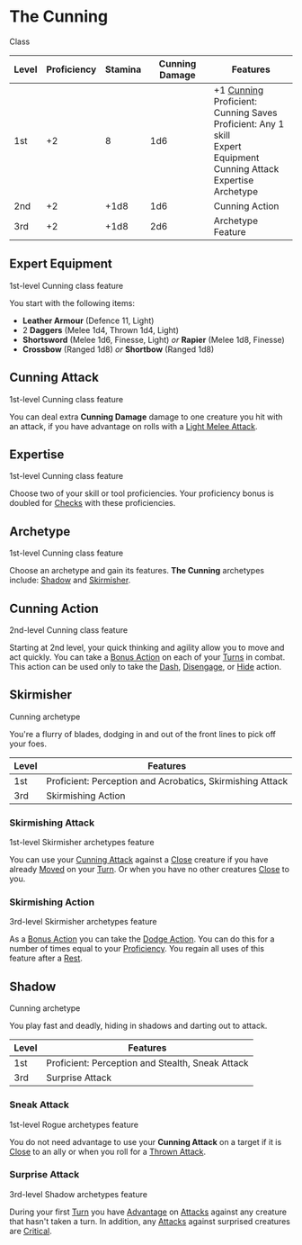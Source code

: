 # The Cunning

Class

| Level | Proficiency | Stamina | Cunning Damage | Features  |
| ----  | ----------- | ------- | -------------- | - |
| 1st   | +2          | 8       | 1d6            | +1 [Cunning](../../pages/characters/attributes.md#cunning) <br> Proficient: Cunning Saves <br> Proficient: Any 1 skill <br> Expert Equipment <br> Cunning Attack <br> Expertise <br> Archetype
| 2nd   | +2          | +1d8    | 1d6            | Cunning Action |
| 3rd   | +2          | +1d8    | 2d6            | Archetype Feature |

## Expert Equipment

1st-level Cunning class feature

You start with the following items:

 * **Leather Armour** (Defence 11, Light)
 * 2 **Daggers** (Melee 1d4, Thrown 1d4, Light)
 * **Shortsword** (Melee 1d6, Finesse, Light) *or* **Rapier** (Melee 1d8, Finesse)
 * **Crossbow** (Ranged 1d8) *or* **Shortbow** (Ranged 1d8)

## Cunning Attack

1st-level Cunning class feature

You can deal extra **Cunning Damage** damage to one creature you hit with an attack, if you have advantage on rolls with a [Light Melee Attack](../../pages/combat/attacks.md#describing-attacks).

## Expertise

1st-level Cunning class feature

Choose two of your skill or tool proficiencies. Your proficiency bonus is doubled for [Checks](../../pages/rules/rolling/checks.md) with these proficiencies.

## Archetype

1st-level Cunning class feature

Choose an archetype and gain its features. **The Cunning** archetypes include: [Shadow](#shadow) and [Skirmisher](#skirmisher).

## Cunning Action

2nd-level Cunning class feature

Starting at 2nd level, your quick thinking and agility allow you to move and act quickly. You can take a [Bonus Action](../../pages/combat/bonus-actions.md) on each of your [Turns](../../pages/combat/index.md) in combat. This action can be used only to take the [Dash](../../pages/combat/actions.md#dash), [Disengage](../../pages/combat/actions.md#disengage), or [Hide](../../pages/combat/actions.md#hide) action.

## Skirmisher

Cunning archetype

You're a flurry of blades, dodging in and out of the front lines to pick off your foes.

| Level | Features
| ----  | -
| 1st   | Proficient: Perception and Acrobatics, Skirmishing Attack
| 3rd   | Skirmishing Action

### Skirmishing Attack

1st-level Skirmisher archetypes feature

You can use your [Cunning Attack](#cunning-attack) against a [Close](../../pages/rules/distance.md) creature if you have already [Moved](../../pages/combat/moves.md) on your [Turn](../../pages/combat/index.md). Or when you have no other creatures [Close](../../pages/rules/distance.md) to you.

### Skirmishing Action

3rd-level Skirmisher archetypes feature

As a [Bonus Action](../../pages/combat/bonus-actions.md) you can take the [Dodge Action](../../pages/combat/actions.md#dodge). You can do this for a number of times equal to your [Proficiency](../../pages/rules/proficiency.md). You regain all uses of this feature after a [Rest](../../pages/rules/rests.md).

## Shadow

Cunning archetype

You play fast and deadly, hiding in shadows and darting out to attack.

| Level | Features |
| ----  | - |
| 1st   | Proficient: Perception and Stealth, Sneak Attack |
| 3rd   | Surprise Attack |

### Sneak Attack

1st-level Rogue archetypes feature

You do not need advantage to use your **Cunning Attack** on a target if it is [Close](../../pages/rules/distance.md) to an ally or when you roll for a [Thrown Attack](../../pages/combat/attacks.md#describing-attacks).

### Surprise Attack

3rd-level Shadow archetypes feature

During your first [Turn](../pages/combat/order.md) you have [Advantage](../pages/rules/advantage.md) on [Attacks](../pages/combat/attacks.md) against any creature that hasn't taken a turn. In addition, any [Attacks](../pages/combat/attacks.md) against surprised creatures are [Critical](../pages/combat/attacks.md#criticals).

